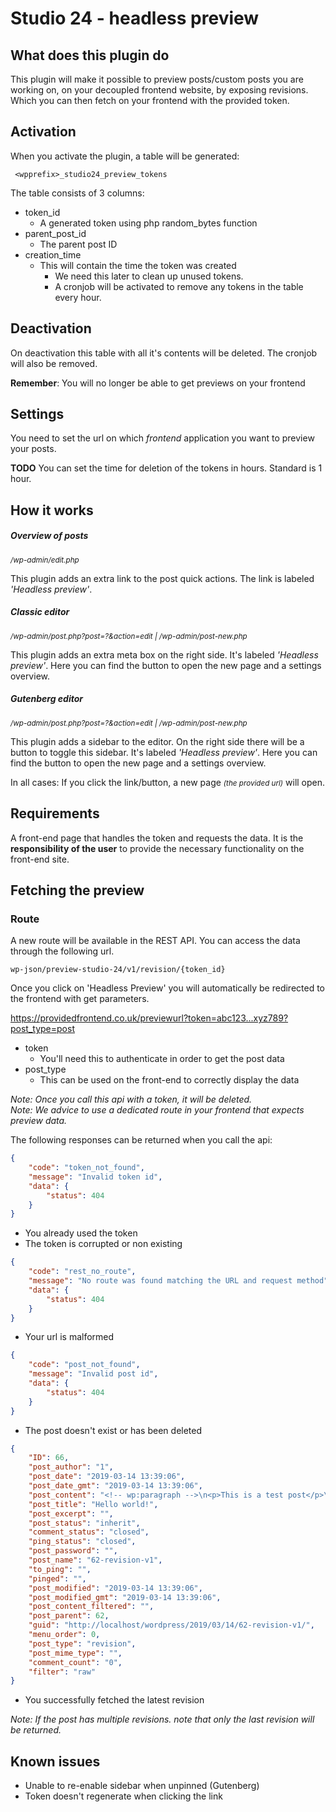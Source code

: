# Studio 24 - headless preview
## What does this plugin do

This plugin will make it possible to preview posts/custom posts you 
are working on, on your decoupled frontend website, by exposing revisions. Which you can then fetch on your frontend with the provided token.

## Activation

When you activate the plugin, a table will be generated:
	 
	 <wpprefix>_studio24_preview_tokens

The table consists of 3 columns:
- token_id
	- A generated token using php random_bytes function
- parent_post_id
	- The parent post ID
- creation_time
	- This will contain the time the token was created
	    - We need this later to clean up unused tokens.
	    - A cronjob will be activated to remove any tokens in the table every hour.

## Deactivation

On deactivation this table with all it's contents will be deleted.
The cronjob will also be removed.

**Remember**: You will no longer be able to get previews on your frontend

## Settings

You need to set the url on which *frontend* application you want to preview your posts.

**TODO** You can set the time for deletion of the tokens in hours. Standard is 1 hour.

## How it works

##### Overview of posts
*<small>/wp-admin/edit.php</small>*

This plugin adds an extra link to the post quick actions. The link is labeled *'Headless preview'*.

##### Classic editor
*<small>/wp-admin/post.php?post=?&action=edit | /wp-admin/post-new.php</small>*

This plugin adds an extra meta box on the right side. It's labeled *'Headless preview'*. 
Here you can find the button to open the new page and a settings overview.

##### Gutenberg editor
*<small>/wp-admin/post.php?post=?&action=edit | /wp-admin/post-new.php</small>*

This plugin adds a sidebar to the editor. On the right side there will be a button to toggle this sidebar. 
It's labeled *'Headless preview'*. Here you can find the button to open the new page and a settings overview.

In all cases:
If you click the link/button, a new page *<small>(the provided url)</small>* will open.

## Requirements
A front-end page that handles the token and requests the data. 
It is the **responsibility of the user** to provide the necessary functionality on the front-end site.

## Fetching the preview

### Route

A new route will be available in the REST API.
You can access the data through the following url.
    
    wp-json/preview-studio-24/v1/revision/{token_id}

Once you click on 'Headless Preview' you will automatically be redirected to the frontend with get parameters.

https://providedfrontend.co.uk/previewurl?token=abc123...xyz789?post_type=post

- token
    - You'll need this to authenticate in order to get the post data
- post_type
    - This can be used on the front-end to correctly display the data

*Note: Once you call this api with a token, it will be deleted.*
<br/>
*Note: We advice to use a dedicated route in your frontend that expects preview data.*

The following responses can be returned when you call the api:

```json
{
    "code": "token_not_found",
    "message": "Invalid token id",
    "data": {
        "status": 404
    }
}
```
- You already used the token
- The token is corrupted or non existing
 
```json
{
    "code": "rest_no_route",
    "message": "No route was found matching the URL and request method",
    "data": {
        "status": 404
    }
}
```

- Your url is malformed
```json
{
    "code": "post_not_found",
    "message": "Invalid post id",
    "data": {
        "status": 404
    }
}
```
- The post doesn't exist or has been deleted

```json
{
    "ID": 66,
    "post_author": "1",
    "post_date": "2019-03-14 13:39:06",
    "post_date_gmt": "2019-03-14 13:39:06",
    "post_content": "<!-- wp:paragraph -->\n<p>This is a test post</p>\n<!-- /wp:paragraph -->",
    "post_title": "Hello world!",
    "post_excerpt": "",
    "post_status": "inherit",
    "comment_status": "closed",
    "ping_status": "closed",
    "post_password": "",
    "post_name": "62-revision-v1",
    "to_ping": "",
    "pinged": "",
    "post_modified": "2019-03-14 13:39:06",
    "post_modified_gmt": "2019-03-14 13:39:06",
    "post_content_filtered": "",
    "post_parent": 62,
    "guid": "http://localhost/wordpress/2019/03/14/62-revision-v1/",
    "menu_order": 0,
    "post_type": "revision",
    "post_mime_type": "",
    "comment_count": "0",
    "filter": "raw"
}
```
- You successfully fetched the latest revision

*Note: If the post has multiple revisions. note that only the last revision will be returned.*

## Known issues
- Unable to re-enable sidebar when unpinned (Gutenberg)
- Token doesn't regenerate when clicking the link